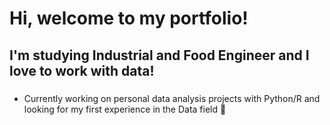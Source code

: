 # Hi, welcome to my portfolio!

## I'm studying Industrial and Food Engineer and I love to work with data! 

###
- Currently working on personal data analysis projects with Python/R and looking for my first experience in the Data field 💫
